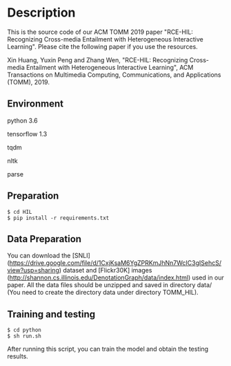 # Description

This is the source code of our ACM TOMM 2019 paper "RCE-HIL: Recognizing Cross-media Entailment with Heterogeneous Interactive Learning". Please cite the following paper if you use the resources.

Xin Huang, Yuxin Peng and Zhang Wen, "RCE-HIL: Recognizing Cross-media Entailment with Heterogeneous Interactive Learning", ACM Transactions on Multimedia Computing, Communications, and Applications (TOMM), 2019.

## Environment
python 3.6

tensorflow 1.3

tqdm

nltk

parse

## Preparation
	$ cd HIL
	$ pip install -r requirements.txt

## Data Preparation

You can download the [SNLI] (https://drive.google.com/file/d/1CxjKsaM6YgZPRKmJhNn7WcIC3gISehcS/view?usp=sharing) dataset and [Flickr30K] images (http://shannon.cs.illinois.edu/DenotationGraph/data/index.html) used in our paper. All the data files should be unzipped and saved in directory data/ (You need to create the directory data under directory TOMM_HIL).

## Training and testing
	$ cd python 
	$ sh run.sh

After running this script, you can train the model and obtain the testing results. 
